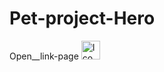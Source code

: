# Pet-project-Hero
Open__link-page <a href="[https://erlan4761.github.io/pet-projects/](https://erlan4761.github.io/pet-projects/)"><img src="https://www.freeiconspng.com/uploads/links-icon-7.png" width="30" alt="Ico Links" /></a>
